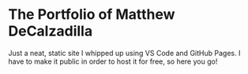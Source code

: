 # The Portfolio of Matthew DeCalzadilla

Just a neat, static site I whipped up using VS Code and GitHub Pages. I have to make it public in order to host it for free, so here you go!
